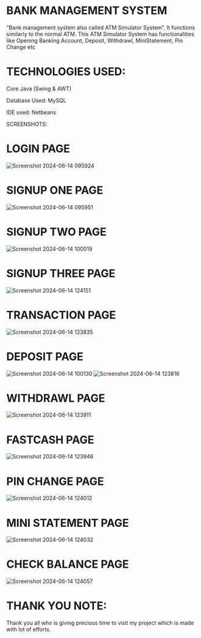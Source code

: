 # BANK MANAGEMENT SYSTEM

“Bank management system also called ATM Simulator System”. It functions similarly to the normal ATM. This ATM Simulator System has functionalities like Opening Banking Account, Deposit, Withdrawl, MiniStatement, Pin Change etc

# TECHNOLOGIES USED:

Core Java (Swing & AWT)

Database Used: MySQL

IDE used: Netbeans



SCREENSHOTS:

# LOGIN PAGE

![Screenshot 2024-06-14 095924](https://github.com/reena-10/Bank-Management-System/assets/170872127/5423e750-3d03-4a16-9a44-f6eabfeea46b)

# SIGNUP ONE PAGE
![Screenshot 2024-06-14 095951](https://github.com/reena-10/Bank-Management-System/assets/170872127/c0161d70-117e-4574-ae25-8ce77748ccf4)

# SIGNUP TWO PAGE
![Screenshot 2024-06-14 100019](https://github.com/reena-10/Bank-Management-System/assets/170872127/de901bc6-1dc9-4ae6-807d-8537325593fe)

# SIGNUP THREE PAGE
![Screenshot 2024-06-14 124151](https://github.com/reena-10/Bank-Management-System/assets/170872127/7b48eb6b-e3a2-46a3-a0e6-2e8441a5fa9f)

# TRANSACTION PAGE
![Screenshot 2024-06-14 123835](https://github.com/reena-10/Bank-Management-System/assets/170872127/be9d12a7-9821-477b-83a0-ba504806ac80)

# DEPOSIT PAGE
![Screenshot 2024-06-14 100130](https://github.com/reena-10/Bank-Management-System/assets/170872127/ff56ae98-484e-4244-b7ae-3e8960eaccc6)
![Screenshot 2024-06-14 123816](https://github.com/reena-10/Bank-Management-System/assets/170872127/413e0d55-2907-4c2f-b7d0-db28893cdbc3)

# WITHDRAWL PAGE
![Screenshot 2024-06-14 123911](https://github.com/reena-10/Bank-Management-System/assets/170872127/68cd4809-feb5-4d65-b660-bebd0e6962a6)

# FASTCASH PAGE
![Screenshot 2024-06-14 123946](https://github.com/reena-10/Bank-Management-System/assets/170872127/b047f976-2d80-442e-95cb-fb69d306fa24)

# PIN CHANGE PAGE
![Screenshot 2024-06-14 124012](https://github.com/reena-10/Bank-Management-System/assets/170872127/7aca7e44-2805-4074-a6e8-b5a384116e0e)

# MINI STATEMENT PAGE

![Screenshot 2024-06-14 124032](https://github.com/reena-10/Bank-Management-System/assets/170872127/ba7daf0e-f587-4df0-936d-fbb4c9516479)

# CHECK BALANCE PAGE
![Screenshot 2024-06-14 124057](https://github.com/reena-10/Bank-Management-System/assets/170872127/5906116f-f37d-447e-b6d9-35b59aea56da)


# THANK YOU NOTE:
Thank you all who is giving precious time to visit my project which is made with lot of efforts.

 
